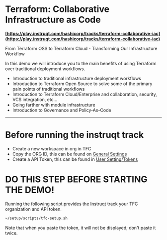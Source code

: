 # Terraform: Collaborative Infrastructure as Code
**[https://play.instruqt.com/hashicorp/tracks/terraform-collaborative-iac](https://play.instruqt.com/hashicorp/tracks/terraform-collaborative-iac)**

From Terraform OSS to Terraform Cloud - Transforming Our Infrastructure Workflow

In this demo we will introduce you to the main benefits of using Terraform over traditional deployment workflows.

* Introduction to traditional infrastructure deployment workflows
* Introduction to Terraform Open Source to solve some of the primary pain points of traditional workflows
* Introduction to Terraform Cloud/Enterprise and collaboration, security, VCS integration, etc...
* Going farther with module infrastructure
* Introduction to Governance and Policy-As-Code

---
# Before running the instruqt track
* Create a new workspace in org in TFC
* Copy the ORG ID, this can be found on [General Settings](https://app.terraform.io/app/tallen-playground/settings/profile)
* Create a API Token, this can be found in [User Setting/Tokens](https://app.terraform.io/app/settings/tokens)

# DO THIS STEP BEFORE STARTING THE DEMO!
Running the following script provides the Instruqt track your TFC organization and API token.
```bash
~/setup/scripts/tfc-setup.sh
```
Note that when you paste the token, it will not be displayed; don't paste it twice.

